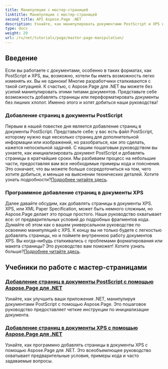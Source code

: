 ```yaml
---
title: Манипуляции с мастер-страницей
linktitle: Манипуляции с мастер-страницей
second_title: API Aspose.Page .NET
description: Узнайте, как манипулировать документами PostScript и XPS в .NET с помощью Aspose.Page. Следуйте нашим руководствам, чтобы расширить возможности вашего приложения.
type: docs
weight: 29
url: /ru/net/tutorials/page/master-page-manipulation/
---
```

## Введение

Если вы работаете с документами, особенно в таких форматах, как PostScript и XPS, вы, возможно, хотели бы иметь возможность легко изменять их. Вы не одиноки! Многие разработчики сталкиваются с такой ситуацией. К счастью, с Aspose.Page для .NET вы можете без усилий манипулировать этими типами документов. Представьте себе возможность добавлять страницы или переформатировать документы без лишних хлопот. Именно этого и хотят добиться наши руководства!

### Добавление страниц в документы PostScript

Первым в нашей повестке дня является добавление страниц в документы PostScript. Представьте себе: у вас есть файл PostScript, которому нужно еще несколько страниц для дополнительной информации или изображений, но разобраться, как это сделать, кажется непосильной задачей. С нашим пошаговым руководством вы узнаете, как инициализировать документ PostScript и добавлять страницы в кратчайшие сроки. Мы разбиваем процесс на небольшие части, предоставляя вам все необходимые примеры кода и пояснения. Это означает, что вы можете больше сосредоточиться на том, чего хотите добиться, и меньше на выяснении технических деталей. Хотите узнать подробности?[Подробнее читайте здесь](./add-page-to-postscript-document/).

### Программное добавление страниц в документы XPS

Далее давайте обсудим, как добавлять страницы в документы XPS. XPS, или XML Paper Specification, может быть немного сложным, но Aspose.Page делает это проще простого. Наше руководство охватывает все: от предварительных условий до подробных фрагментов кода. Думайте об этом как о вашем универсальном руководстве по освоению манипуляций с XPS. К концу вы не только будете с легкостью добавлять страницы, но и поймете внутреннюю работу документов XPS. Вы когда-нибудь сталкивались с проблемами форматирования или макета страницы? Это руководство вам поможет! Хотите узнать больше?[Подробнее читайте здесь](./adding-page-to-xps-document/).

## Учебники по работе с мастер-страницами
### [Добавление страниц в документы PostScript с помощью Aspose.Page для .NET](./add-page-to-postscript-document/)
Узнайте, как улучшить ваши приложения .NET, манипулируя документами PostScript с помощью Aspose.Page. Это пошаговое руководство предоставляет четкие инструкции по инициализации документа.
### [Добавление страниц в документы XPS с помощью Aspose.Page для .NET](./adding-page-to-xps-document/)
Узнайте, как программно добавлять страницы в документы XPS с помощью Aspose.Page для .NET. Это всеобъемлющее руководство охватывает предварительные условия, примеры кода и часто задаваемые вопросы.
